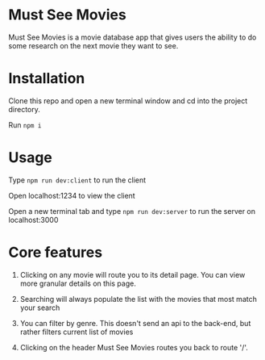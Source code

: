 # Must See Movies

Must See Movies is a movie database app that gives users the ability to do some
research on the next movie they want to see.

# Installation

Clone this repo and open a new terminal window and cd into the project
directory.

Run `npm i`

# Usage

Type `npm run dev:client` to run the client

Open localhost:1234 to view the client

Open a new terminal tab and type `npm run dev:server` to run the server on
localhost:3000

# Core features

1. Clicking on any movie will route you to its detail page. You can view more
   granular details on this page.

2. Searching will always populate the list with the movies that most match your
   search

3. You can filter by genre. This doesn't send an api to the back-end, but rather
   filters current list of movies

4. Clicking on the header Must See Movies routes you back to route '/'.
